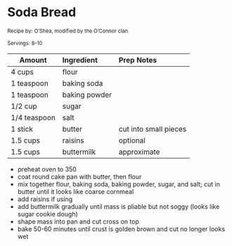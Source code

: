 # Soda Bread

<small>Recipe by: O’Shea, modified by the O’Connor clan</small>

<small>Servings: 8-10</small>

| Amount       | Ingredient    | Prep Notes            |
| ------------ | :------------ | :-------------------- |
| 4 cups       | flour         |                       |
| 1 teaspoon   | baking soda   |                       |
| 1 teaspoon   | baking powder |                       |
| 1/2 cup      | sugar         |                       |
| 1/4 teaspoon | salt          |                       |
| 1 stick      | butter        | cut into small pieces |
| 1.5 cups     | raisins       | optional              |
| 1.5 cups     | buttermilk    | approximate           |

- preheat oven to 350
- coat round cake pan with butter, then flour
- mix together flour, baking soda, baking powder, sugar, and salt; cut in butter until it looks like coarse cornmeal
- add raisins if using
- add buttermilk gradually until mass is pliable but not soggy (looks like sugar cookie dough)
- shape mass into pan and cut cross on top
- bake 50-60 minutes until crust is golden brown and cut no longer looks wet

<!-- Tags:
- bread
- side
- easy
- snack
- vegetarian
- oven
-->
